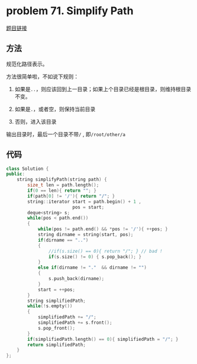 # problem 71. Simplify Path

[题目链接](https://leetcode.com/problems/simplify-path/)

## 方法

规范化路径表示。

方法很简单啦，不如说下规则：

1. 如果是`..`，则应该回到上一目录；如果上个目录已经是根目录，则维持根目录不变。

2. 如果是`.`，或者空，则保持当前目录

3. 否则，进入该目录

输出目录时，最后一个目录不带`/` , 即`/root/other/a`

## 代码

```C++
class Solution {
public:
    string simplifyPath(string path) {
        size_t len = path.length();
        if(0 == len){ return ""; }
        if(path[0] != '/'){ return "/"; }
        string::iterator start = path.begin() + 1 ,
                         pos = start;
        deque<string> s;
        while(pos < path.end())
        {
            while(pos != path.end() && *pos != '/'){ ++pos; }
            string dirname = string(start, pos);
            if(dirname == "..")
            {
                //if(s.size() == 0){ return "/"; } // bad !
                if(s.size() != 0) { s.pop_back(); }
            }
            else if(dirname != "."  && dirname != "")
            { 
                s.push_back(dirname);
            }
            start = ++pos;
        }
        string simplifiedPath;
        while(!s.empty())
        {
            simplifiedPath += "/";
            simplifiedPath += s.front();
            s.pop_front();
        }
        if(simplifiedPath.length() == 0){ simplifiedPath = "/"; }
        return simplifiedPath;
    }
};
```
